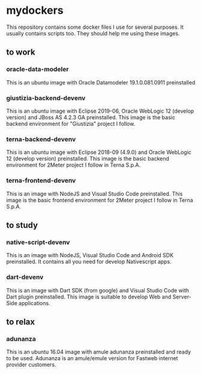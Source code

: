 # mydockers

This repository contains some docker files I use for several purposes. It usually contains scripts too. They should help me using these images.

## to work

### oracle-data-modeler

This is an ubuntu image with Oracle Datamodeler 19.1.0.081.0911 preinstalled

### giustizia-backend-devenv 

This is an ubuntu image with Eclipse 2019-06, Oracle WebLogic 12 (develop version) and JBoss AS 4.2.3 GA preinstalled. This image is the basic backend environment for "Giustizia" project I follow.

### terna-backend-devenv 
This is an ubuntu image with Eclipse 2018-09 (4.9.0) and Oracle WebLogic 12 (develop version) preinstalled. This image is the basic backend environment for 2Meter project I follow in Terna S.p.A.

### terna-frontend-devenv 
This is an image with NodeJS and Visual Studio Code preinstalled. This image is the basic frontend environment for 2Meter project I follow in Terna S.p.A.

## to study

### native-script-devenv 
This is an image with NodeJS, Visual Studio Code and Android SDK preinstalled. It contains all you need for develop Nativescript apps.

### dart-devenv 
This is an image with Dart SDK (from google) and Visual Studio Code with Dart plugin preinstalled. This image is suitable to
develop Web and Server-Side applications.

## to relax

### adunanza 
This is an ubuntu 16.04 image with amule adunanza preinstalled and ready to be used. Adunanza is an amule/emule version for Fastweb internet provider customers.
